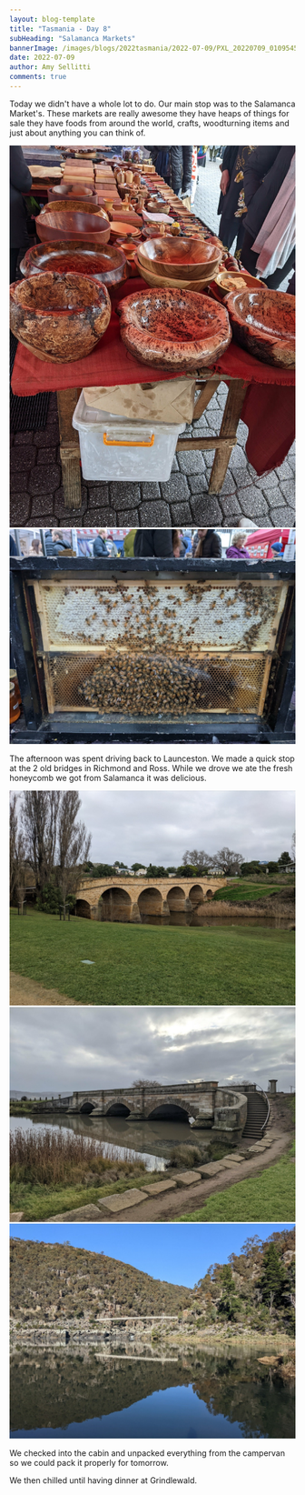 ```yaml
---
layout: blog-template
title: "Tasmania - Day 8"
subHeading: "Salamanca Markets"
bannerImage: /images/blogs/2022tasmania/2022-07-09/PXL_20220709_010954526.jpg_compressed.JPEG
date: 2022-07-09
author: Amy Sellitti
comments: true
---
```


Today we didn't have a whole lot to do. Our main stop was to the Salamanca Market's. These markets are really awesome they have heaps of things for sale they have foods from around the world, crafts, woodturning items and just about anything you can think of. 

<div class="center-image"><img src="/images/blogs/2022tasmania/2022-07-09/PXL_20220709_004800011.MP.jpg_compressed.JPEG" /></div>
<div class="center-image"><img src="/images/blogs/2022tasmania/2022-07-09/PXL_20220709_010954526.jpg_compressed.JPEG" /></div>

The afternoon was spent driving back to Launceston. We made a quick stop at the 2 old bridges in Richmond and Ross. While we drove we ate the fresh honeycomb we got from Salamanca it was delicious. 

<div class="center-image"><img src="/images/blogs/2022tasmania/2022-07-09/PXL_20220709_033443857.MP.jpg_compressed.JPEG" /></div>
<div class="center-image"><img src="/images/blogs/2022tasmania/2022-07-09/PXL_20220709_050613275.jpg_compressed.JPEG" /></div>
<div class="center-image"><img src="/images/blogs/2022tasmania/2022-07-09/PXL_20220710_005135743.jpg_compressed.JPEG" /></div>

We checked into the cabin and unpacked everything from the campervan so we could pack it properly for tomorrow.

We then chilled until having dinner at Grindlewald. 
